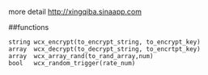 
more detail http://xingqiba.sinaapp.com

##functions
```
string wcx_encrypt(to_encrypt_string, to_encrypt_key)
array  wcx_decrypt(to_decrypt_string, to_encrtpt_key)
array  wcx_array_rand(to_rand_array,num)
bool   wcx_random_trigger(rate_num)
```
